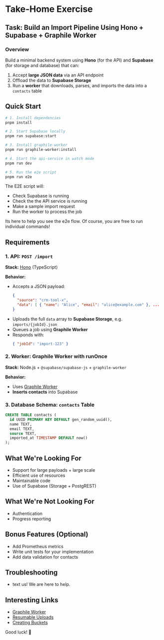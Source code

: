 # Take-Home Exercise

## Task: Build an Import Pipeline Using Hono + Supabase + Graphile Worker

### Overview

Build a minimal backend system using **Hono** (for the API) and **Supabase** (for storage and database) that can:

1. Accept **large JSON data** via an API endpoint
2. Offload the data to **Supabase Storage**
3. Run a **worker** that downloads, parses, and imports the data into a `contacts` table

## Quick Start

```bash
# 1. Install dependencies
pnpm install

# 2. Start Supabase locally
pnpm run supabase:start

# 3. Install graphile-worker
pnpm run graphile-worker:install

# 4. Start the api-service in watch mode
pnpm run dev

# 5. Run the e2e script
pnpm run e2e
```

The E2E script will:
- Check Supabase is running
- Check the the API service is running
- Make a sample import request
- Run the worker to process the job

Its here to help you see the e2e flow. Of course, you are free to run individual commands!

## Requirements

### 1. **API: `POST /import`**

**Stack:** [Hono](https://hono.dev/) (TypeScript)

**Behavior:**
- Accepts a JSON payload:
  ```json
  {
    "source": "crm-tool-x",
    "data": [ { "name": "Alice", "email": "alice@example.com" }, ... ]
  }
  ```
- Uploads the full `data` array to **Supabase Storage**, e.g. `imports/{jobId}.json`
- Queues a job using **Graphile Worker**
- Responds with:
  ```json
  { "jobId": "import-123" }
  ```

### 2. **Worker: Graphile Worker with runOnce**

**Stack:** Node.js + `@supabase/supabase-js` + `graphile-worker`

**Behavior:**
- Uses [Graphile Worker](https://github.com/graphile/worker)
- **Inserts contacts** into Supabase

### 3. **Database Schema: `contacts` Table**

```sql
CREATE TABLE contacts (
  id UUID PRIMARY KEY DEFAULT gen_random_uuid(),
  name TEXT,
  email TEXT,
  source TEXT,
  imported_at TIMESTAMP DEFAULT now()
);
```

## What We're Looking For

- Support for large payloads + large scale
- Efficient use of resources
- Maintainable code
- Use of Supabase (Storage + PostgREST)

## What We're Not Looking For

- Authentication
- Progress reporting

## Bonus Features (Optional)

- Add Prometheus metrics
- Write unit tests for your implementation
- Add data validation for contacts

## Troubleshooting

- text us! We are here to help.

## Interesting Links
- [Graphile Worker](https://worker.graphile.org/)
- [Resumable Uploads](https://supabase.com/docs/guides/storage/uploads/resumable-uploads)
- [Creating Buckets](https://supabase.com/docs/guides/storage/buckets/creating-buckets?queryGroups=language&language=sql)


Good luck! 🚀

